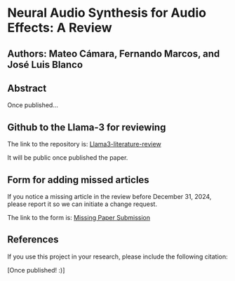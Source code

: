 # Neural Audio Synthesis for Audio Effects: A Review

## Authors: Mateo Cámara, Fernando Marcos, and José Luis Blanco

## Abstract

Once published...

## Github to the Llama-3 for reviewing

The link to the repository is: [Llama3-literature-review](https://github.com/MateoCamara/arXiv-LLM-Classification) 

It will be public once published the paper.

## Form for adding missed articles

If you notice a missing article in the review before December 31, 2024, please report it so we can initiate a change request.

The link to the form is: [Missing Paper Submission](https://forms.gle/xb9HF84Jb8Ndmk8J9) 

## References

If you use this project in your research, please include the following citation:

[Once published! :)]

